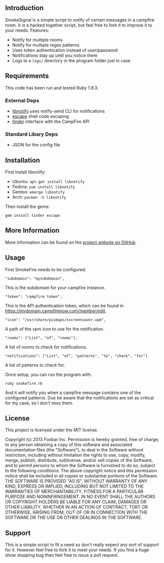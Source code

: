 ## Introduction ##

SmokeSignal is a simple script to notify of certain messages in a campfire room. It is a hacked together script, but feel free to fork it to improve it to your needs. Features:

* Notify for multiple rooms
* Notify for multiple regex patterns
* Uses token authentication instead of user/password
* Notifications stay up until you notice them
* Logs to a `logs/` directory in the program folder just in case

## Requirements ##

This code has been run and tested Ruby 1.9.3. 

### External Deps ###

* [libnotify](https://developer.gnome.org/libnotify/) uses notify-send CLI for notifications
* [escape](http://rubygems.org/gems/escape) shell code escaping
* [tinder](https://github.com/collectiveidea/tinder) interface with the CampFire API

### Standard Libary Deps ###

* JSON for the config file

## Installation ##

First install libnotify:

* Ubuntu: `apt-get install libnotify`
* Fedora: `yum install libnotify`
* Gentoo: `emerge libnotify`
* Arch: `pacman -S libnotify`

Then install the gems:

    gem install tinder escape

## More Information ##

More information can be found on the [project website on GitHub](http://github.com/cwgem/smokesignal). 

## Usage ##

First SmokeFire needs to be configured:

    "subdomain": "mysubdomain",

This is the subdomain for your campfire instance.
    
    "token": "campfire token",

This is the API authentication token, which can be found in https://mydomain.campfirenow.com/member/edit.

    "icon": "/usr/share/pixmaps/xscreensaver.xpm",

A path of the xpm icon to use for the notification.

    "rooms": ["List", "of", "rooms"],

A list of rooms to check for notifications.

    "notifications": ["List", "of", "patterns", "to", "check", "for"]

A list of patterns to check for. 

Once setup, you can run the program with:

    ruby snakefire.rb

And it will notify you when a campfire message contains one of the configured patterns. Due be aware that the notifications are set as critical for my case, so I don't miss them. 

## License ##

This project is licensed under the MIT license.

Copyright (c) 2013 Foobar Inc.
Permission is hereby granted, free of charge, to any person obtaining a copy of this software and associated documentation files (the "Software"), to deal in the Software without restriction, including without limitation the rights to use, copy, modify, merge, publish, distribute, sublicense, and/or sell copies of the Software, and to permit persons to whom the Software is furnished to do so, subject to the following conditions:
The above copyright notice and this permission notice shall be included in all copies or substantial portions of the Software.
THE SOFTWARE IS PROVIDED "AS IS", WITHOUT WARRANTY OF ANY KIND, EXPRESS OR IMPLIED, INCLUDING BUT NOT LIMITED TO THE WARRANTIES OF MERCHANTABILITY, FITNESS FOR A PARTICULAR PURPOSE AND NONINFRINGEMENT. IN NO EVENT SHALL THE AUTHORS OR COPYRIGHT HOLDERS BE LIABLE FOR ANY CLAIM, DAMAGES OR OTHER LIABILITY, WHETHER IN AN ACTION OF CONTRACT, TORT OR OTHERWISE, ARISING FROM, OUT OF OR IN CONNECTION WITH THE SOFTWARE OR THE USE OR OTHER DEALINGS IN THE SOFTWARE.

## Support ##

This is a simple script to fit a need so don't really expect any sort of support for it. However feel free to fork it to meet your needs. If you find a huge show stopping bug then feel free to issue a pull request. 
